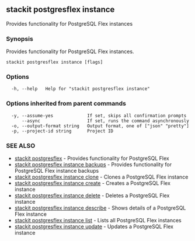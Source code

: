 ## stackit postgresflex instance

Provides functionality for PostgreSQL Flex instances

### Synopsis

Provides functionality for PostgreSQL Flex instances.

```
stackit postgresflex instance [flags]
```

### Options

```
  -h, --help   Help for "stackit postgresflex instance"
```

### Options inherited from parent commands

```
  -y, --assume-yes             If set, skips all confirmation prompts
      --async                  If set, runs the command asynchronously
  -o, --output-format string   Output format, one of ["json" "pretty"]
  -p, --project-id string      Project ID
```

### SEE ALSO

* [stackit postgresflex](./stackit_postgresflex.md)	 - Provides functionality for PostgreSQL Flex
* [stackit postgresflex instance backups](./stackit_postgresflex_instance_backups.md)	 - Provides functionality for PostgreSQL Flex instance backups
* [stackit postgresflex instance clone](./stackit_postgresflex_instance_clone.md)	 - Clones a PostgreSQL Flex instance
* [stackit postgresflex instance create](./stackit_postgresflex_instance_create.md)	 - Creates a PostgreSQL Flex instance
* [stackit postgresflex instance delete](./stackit_postgresflex_instance_delete.md)	 - Deletes a PostgreSQL Flex instance
* [stackit postgresflex instance describe](./stackit_postgresflex_instance_describe.md)	 - Shows details of a PostgreSQL Flex instance
* [stackit postgresflex instance list](./stackit_postgresflex_instance_list.md)	 - Lists all PostgreSQL Flex instances
* [stackit postgresflex instance update](./stackit_postgresflex_instance_update.md)	 - Updates a PostgreSQL Flex instance

